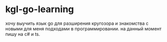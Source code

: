 # kgl-go-learning
хочу выучить язык go для разширения кругозора и знакомства с новыми для меня подходами в программировании.
на данный момент пишу на c# и ts.
